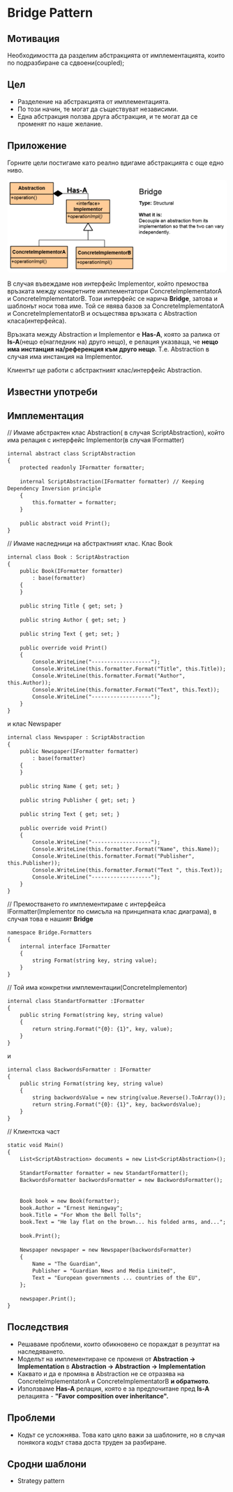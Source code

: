 # Bridge Pattern

## Мотивация

Необходимостта да разделим абстракцията от имплементацията, които по подразбиране са сдвоени(coupled);

## Цел

* Разделение на абстракцията от имплементацията.
* По този начин, те могат да съществуват независими.
* Една абстракция ползва друга абстракция, и те могат да се променят по наше желание.

## Приложение
Горните цели постигаме като реално вдигаме абстракцията с още едно ниво.

![](Bridge.png)

В случая въвеждаме нов интерфейс Implementor, който премоства връзката между конкретните имплементатори ConcreteImplementatorA и ConcreteImplementatorB. Този интерфейс се нарича **Bridge**, затова и шаблонът носи това име. Той се явява базов за ConcreteImplementatorA и ConcreteImplementatorB и осъщестява връзката с Abstraction класа(интерфейса).

Връзката между Abstraction и Implementor е **Has-A**, която за ралика от **Is-A**(нещо е(нагледник на) друго нещо), е релация указваща, че **нещо има инстанция на/референция към друго нещо**. Т.е. Abstraction в случая има инстанция на Implementor.

Клиентът ще работи с абстрактният клас/интерфейс Abstraction.


## Известни употреби



## Имплементация

// Имаме абстрактен клас Abstraction( в случая ScriptAbstraction), който има релация с интерфейс Implementor(в случая IFormatter)

    internal abstract class ScriptAbstraction
    {
        protected readonly IFormatter formatter;

        internal ScriptAbstraction(IFormatter formatter) // Keeping Dependency Inversion principle
        {
            this.formatter = formatter;
        }

        public abstract void Print();
    }

// Имаме наследници на абстрактният клас. Клас Book

	internal class Book : ScriptAbstraction
    {
        public Book(IFormatter formatter)
            : base(formatter)
        {
        }

        public string Title { get; set; }

        public string Author { get; set; }

        public string Text { get; set; }

        public override void Print()
        {
            Console.WriteLine("-------------------");
            Console.WriteLine(this.formatter.Format("Title", this.Title));
            Console.WriteLine(this.formatter.Format("Author", this.Author));
            Console.WriteLine(this.formatter.Format("Text", this.Text));
            Console.WriteLine("-------------------");
        }
    }

и клас Newspaper

	internal class Newspaper : ScriptAbstraction
    {
        public Newspaper(IFormatter formatter)
            : base(formatter)
        {
        }

        public string Name { get; set; }

        public string Publisher { get; set; }

        public string Text { get; set; }

        public override void Print()
        {
            Console.WriteLine("-------------------");
            Console.WriteLine(this.formatter.Format("Name", this.Name));
            Console.WriteLine(this.formatter.Format("Publisher", this.Publisher));
            Console.WriteLine(this.formatter.Format("Text ", this.Text));
            Console.WriteLine("-------------------");
        }
    }

// Премостването го имплементираме с интерфейса IFormatter(Implementor по смисъла на принципната клас диаграма), в случая това е нашият **Bridge**

	namespace Bridge.Formatters
	{
	    internal interface IFormatter
	    {
	        string Format(string key, string value);
	    }
	}

// Той има конкретни имплементации(ConcreteImplementor)

	internal class StandartFormatter :IFormatter
    {
        public string Format(string key, string value)
        {
            return string.Format("{0}: {1}", key, value);
        }
    }

и

	internal class BackwordsFormatter : IFormatter
    {
        public string Format(string key, string value)
        {
            string backwordsValue = new string(value.Reverse().ToArray());
            return string.Format("{0}: {1}", key, backwordsValue);
        }
    }

// Клиентска част

	static void Main()
    {
        List<ScriptAbstraction> documents = new List<ScriptAbstraction>();

        StandartFormatter formatter = new StandartFormatter();
        BackwordsFormatter backwordsFormatter = new BackwordsFormatter();


        Book book = new Book(formatter);
        book.Author = "Ernest Hemingway";
        book.Title = "For Whom the Bell Tolls";
        book.Text = "He lay flat on the brown... his folded arms, and...";

        book.Print();

        Newspaper newspaper = new Newspaper(backwordsFormatter)
        {
            Name = "The Guardian",
            Publisher = "Guardian News and Media Limited",
            Text = "European governments ... countries of the EU",
        };

        newspaper.Print();
    }


## Последствия
* Решаваме проблеми, които обикновено се пораждат в резултат на наследяването.
* Моделът на имплементиране се променя от **Abstraction -> Implementation** в **Abstraction -> Abstraction -> Implementation**
* Каквато и да е промяна в Abstraction не се отразява на ConcreteImplementatorA и ConcreteImplementatorB **и обратното**.
* Използваме **Has-A** релация, която е за предпочитане пред **Is-A** релацията - **"Favor composition over inheritance".**

## Проблеми
* Кодът се усложнява. Това като цяло важи за шаблоните, но в случая понякога кодът става доста труден за разбиране.

## Сродни шаблони
* Strategy pattern



